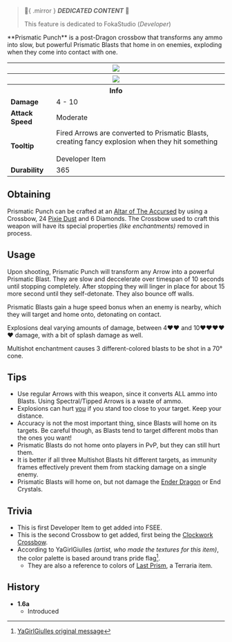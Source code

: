 > :tada:{ .mirror } ***DEDICATED CONTENT*** :tada:
>
> This feature is dedicated to FokaStudio (*Developer*)

<div class="result foka-infobox-grid" markdown>
<div markdown class="foka-infobox-text">
**Prismatic Punch** is a post-Dragon crossbow that transforms any ammo into slow, but powerful Prismatic Blasts that home in on enemies, exploding when they come into contact with one.
</div>
<div class="foka-infobox-table">
  <table id="foka-infobox--item">
	<tr>
		<th colspan="2" class="foka-infobox--top-image"><img src="../../assets/items/prismatic_punch.png"></th>
	</tr>
	<tr>
		<th colspan="2" class="foka-infobox--top-image"><img src="../../assets/items/prismatic_punch_pulling.gif"></th>
	</tr>
	<tr>
		<th colspan="2">Info</th>
	</tr>
	<tr>
		<td><b>Damage</b></td>
		<td>4 - 10</td>
	</tr>
	<tr>
		<td><b>Attack Speed</b></td>
		<td>Moderate</td>
	</tr>
	<tr>
		<td><b>Tooltip</b></td>
		<td>Fired Arrows are converted to Prismatic Blasts, creating fancy explosion when they hit something<br><br>Developer Item</td>
	</tr>
	<tr>
		<td><b>Durability</b></td>
		<td>365</td>
	</tr>
</table>
</div>
</div>

## Obtaining
Prismatic Punch can be crafted at an [Altar of The Accursed](../mechanics/altar_of_the_accursed.md) by using a <i class="icon-minecraft icon-minecraft-crossbow"></i>Crossbow, 24 <i class="icon-fsee icon-fsee-pixie-dust"></i>[Pixie Dust](other/pixie_dust.md) and 6 <i class="icon-minecraft icon-minecraft-diamond"></i>Diamonds. The Crossbow used to craft this weapon will have its special properties *(like enchantments)* removed in process.

## Usage
Upon shooting, Prismatic Punch will transform any Arrow into a powerful Prismatic Blast. They are slow and deccelerate over timespan of 10 seconds until stopping completely. After stopping they will linger in place for about 15 more second until they self-detonate. They also bounce off walls.

Prismatic Blasts gain a huge speed bonus when an enemy is nearby, which they will target and home onto, detonating on contact.
 
Explosions deal varying amounts of damage, between 4:heart::heart: and 10:heart::heart::heart::heart::heart: damage, with a bit of splash damage as well.

Multishot enchantment causes 3 different-colored blasts to be shot in a 70° cone.

## Tips 

- Use regular Arrows with this weapon, since it converts ALL ammo into Blasts. Using Spectral/Tipped Arrows is a waste of ammo.
- Explosions can hurt <u>you</u> if you stand too close to your target. Keep your distance.
- Accuracy is not the most important thing, since Blasts will home on its targets. Be careful though, as Blasts tend to target different mobs than the ones you want!
- Prismatic Blasts do not home onto players in PvP, but they can still hurt them.
- It is better if all three Multishot Blasts hit different targets, as immunity frames effectively prevent them from stacking damage on a single enemy.
- Prismatic Blasts will home on, but not damage the [Ender Dragon](../mobs/bosses/ender_dragon.md) or End Crystals.

## Trivia

- This is first Developer Item to get added into FSEE.
- This is the second Crossbow to get added, first being the [Clockwork Crossbow](clockwork_crossbow.md).
- According to YaGirlGiulles *(artist, who made the textures for this item)*, the color palette is based around trans pride flag[^1].
    - They are also a reference to colors of [Last Prism](https://terraria.wiki.gg/wiki/Last_Prism), a Terraria item.

## History

- **1.6a**
    - Introduced

[^1]: [YaGirlGiulles original message](https://canary.discord.com/channels/727033287343734885/727033287666696209/1035208257188397086)